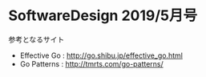 # SoftwareDesign 2019/5月号

参考となるサイト
- Effective Go : http://go.shibu.jp/effective_go.html  
- Go Patterns : http://tmrts.com/go-patterns/
